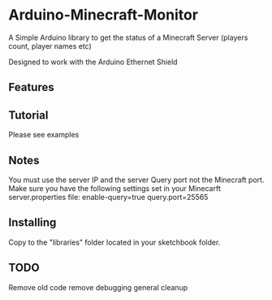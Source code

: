 # Arduino-Minecraft-Monitor

A Simple Arduino library to get the status of a Minecraft Server (players count, player names etc)

Designed to work with the Arduino Ethernet Shield

## Features

## Tutorial

Please see examples

## Notes

You must use the server IP and the server Query port not the Minecraft port.
Make sure you have the following settings set in your Minecarft server.properties file:
enable-query=true
query.port=25565

## Installing

Copy to the "libraries" folder located in your sketchbook folder.


## TODO
Remove old code
remove debugging
general cleanup
